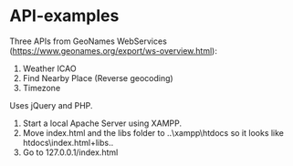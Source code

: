 # API-examples
Three APIs from GeoNames WebServices (https://www.geonames.org/export/ws-overview.html):
1. Weather ICAO
2. Find Nearby Place (Reverse geocoding)
3. Timezone

Uses jQuery and PHP.

1. Start a local Apache Server using XAMPP.
2. Move index.html and the libs folder to ..\xampp\htdocs
   so it looks like htdocs\index.html+libs\..
3. Go to 127.0.0.1/index.html
